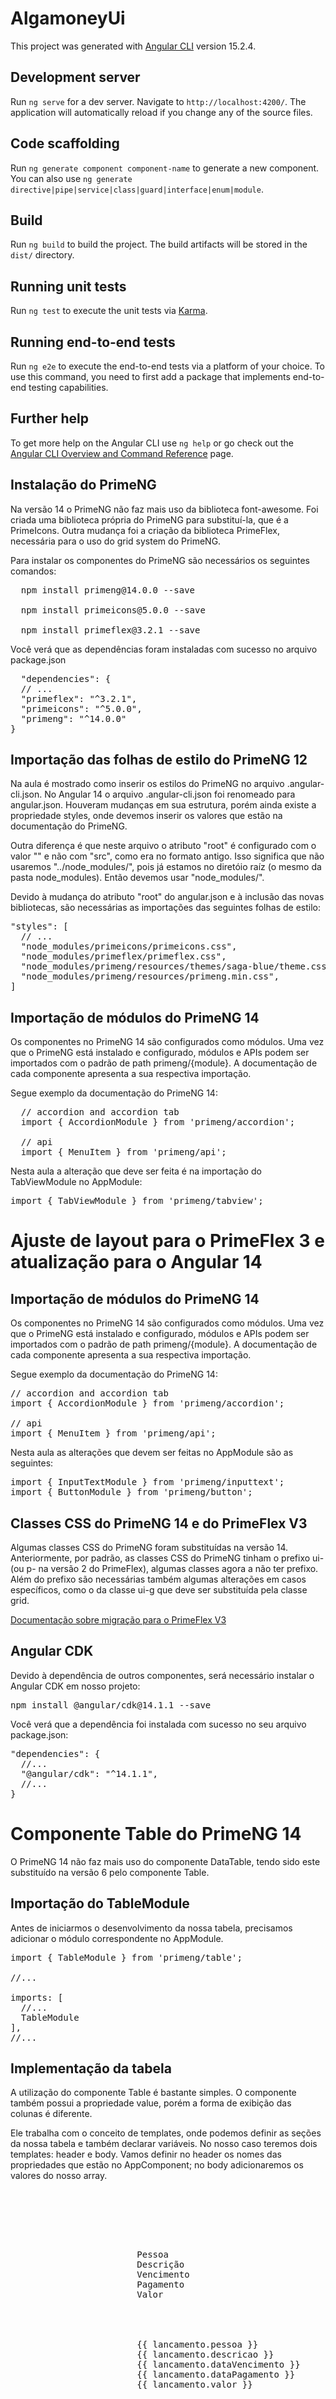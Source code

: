 # AlgamoneyUi

This project was generated with [Angular CLI](https://github.com/angular/angular-cli) version 15.2.4.

## Development server

Run `ng serve` for a dev server. Navigate to `http://localhost:4200/`. The application will automatically reload if you change any of the source files.

## Code scaffolding

Run `ng generate component component-name` to generate a new component. You can also use `ng generate directive|pipe|service|class|guard|interface|enum|module`.

## Build

Run `ng build` to build the project. The build artifacts will be stored in the `dist/` directory.

## Running unit tests

Run `ng test` to execute the unit tests via [Karma](https://karma-runner.github.io).

## Running end-to-end tests

Run `ng e2e` to execute the end-to-end tests via a platform of your choice. To use this command, you need to first add a package that implements end-to-end testing capabilities.

## Further help

To get more help on the Angular CLI use `ng help` or go check out the [Angular CLI Overview and Command Reference](https://angular.io/cli) page.

## Instalação do PrimeNG

Na versão 14 o PrimeNG não faz mais uso da biblioteca font-awesome. Foi criada uma biblioteca própria do PrimeNG para substituí-la, que é a PrimeIcons. Outra mudança foi a criação da biblioteca PrimeFlex, necessária para o uso do grid system do PrimeNG.

Para instalar os componentes do PrimeNG são necessários os seguintes comandos:
<pre>
  npm install primeng@14.0.0 --save

  npm install primeicons@5.0.0 --save

  npm install primeflex@3.2.1 --save
</pre>

Você verá que as dependências foram instaladas com sucesso no arquivo package.json

<pre>
  "dependencies": {
  // ...
  "primeflex": "^3.2.1",
  "primeicons": "^5.0.0",
  "primeng": "^14.0.0"
}
</pre>

## Importação das folhas de estilo do PrimeNG 12

Na aula é mostrado como inserir os estilos do PrimeNG no arquivo .angular-cli.json. No Angular 14 o arquivo .angular-cli.json foi renomeado para angular.json. Houveram mudanças em sua estrutura, porém ainda existe a propriedade styles, onde devemos inserir os valores que estão na documentação do PrimeNG.

Outra diferença é que neste arquivo o atributo "root" é configurado com o valor "" e não com "src", como era no formato antigo. Isso significa que não usaremos "../node_modules/", pois já estamos no diretóio raíz (o mesmo da pasta node_modules). Então devemos usar "node_modules/".

Devido à mudança do atributo "root" do angular.json e à inclusão das novas bibliotecas, são necessárias as importações das seguintes folhas de estilo:

<pre>
"styles": [
  // ...
  "node_modules/primeicons/primeicons.css",
  "node_modules/primeflex/primeflex.css",
  "node_modules/primeng/resources/themes/saga-blue/theme.css",
  "node_modules/primeng/resources/primeng.min.css",
]
</pre>


## Importação de módulos do PrimeNG 14

Os componentes no PrimeNG 14 são configurados como módulos. Uma vez que o PrimeNG está instalado e configurado, módulos e APIs podem ser importados com o padrão de path primeng/{module}. A documentação de cada componente apresenta a sua respectiva importação.

Segue exemplo da documentação do PrimeNG 14:

<pre>
  // accordion and accordion tab
  import { AccordionModule } from 'primeng/accordion'; 
  
  // api
  import { MenuItem } from 'primeng/api';    
</pre>

Nesta aula a alteração que deve ser feita é na importação do TabViewModule no AppModule:

<pre>
import { TabViewModule } from 'primeng/tabview';
</pre>


# Ajuste de layout para o PrimeFlex 3 e atualização para o Angular 14

## Importação de módulos do PrimeNG 14

Os componentes no PrimeNG 14 são configurados como módulos. Uma vez que o PrimeNG está instalado e configurado, módulos e APIs podem ser importados com o padrão de path primeng/{module}. A documentação de cada componente apresenta a sua respectiva importação.

Segue exemplo da documentação do PrimeNG 14:

<pre>
// accordion and accordion tab
import { AccordionModule } from 'primeng/accordion'; 

// api
import { MenuItem } from 'primeng/api';
</pre>

Nesta aula as alterações que devem ser feitas no AppModule são as seguintes:

<pre>
import { InputTextModule } from 'primeng/inputtext';
import { ButtonModule } from 'primeng/button';
</pre>

## Classes CSS do PrimeNG 14 e do PrimeFlex V3

Algumas classes CSS do PrimeNG foram substituídas na versão 14. Anteriormente, por padrão, as classes CSS do PrimeNG tinham o prefixo ui- (ou p- na versão 2 do PrimeFlex), algumas classes agora a não ter prefixo. Além do prefixo são necessárias também algumas alterações em casos específicos, como o da classe ui-g que deve ser substituída pela classe grid.

<a href="https://www.primefaces.org/primeflex/migration
">Documentação sobre migração para o PrimeFlex V3</a>

## Angular CDK

Devido à dependência de outros componentes, será necessário instalar o Angular CDK em nosso projeto:

<pre>
npm install @angular/cdk@14.1.1 --save
</pre>

Você verá que a dependência foi instalada com sucesso no seu arquivo package.json:

<pre>
"dependencies": {
  //...
  "@angular/cdk": "^14.1.1",
  //...
}
</pre>

# Componente Table do PrimeNG 14

O PrimeNG 14 não faz mais uso do componente DataTable, tendo sido este substituído na versão 6 pelo componente Table.

## Importação do TableModule

Antes de iniciarmos o desenvolvimento da nossa tabela, precisamos adicionar o módulo correspondente no AppModule.

<pre>
import { TableModule } from 'primeng/table';

//...

imports: [
  //...
  TableModule
],
//...
</pre>

## Implementação da tabela

A utilização do componente Table é bastante simples. O componente também possui a propriedade value, porém a forma de exibição das colunas é diferente.

Ele trabalha com o conceito de templates, onde podemos definir as seções da nossa tabela e também declarar variáveis. No nosso caso teremos dois templates: header e body. Vamos definir no header os nomes das propriedades que estão no AppComponent; no body adicionaremos os valores do nosso array.

<pre>
<div class="grid">
        <div class="col-12">
            <p-table [value]="lancamentos">
                <ng-template pTemplate="header">
                    <tr>
                        <th>Pessoa</th>
                        <th>Descrição</th>
                        <th class="col-data-header">Vencimento</th>
                        <th class="col-data-header">Pagamento</th>
                        <th class="col-valor-header">Valor</th>
                    </tr>
                </ng-template>
                <ng-template pTemplate="body" let-lancamento>
                    <tr>
                        <td>{{ lancamento.pessoa }}</td>
                        <td>{{ lancamento.descricao }}</td>
                        <td class="col-data-content">{{ lancamento.dataVencimento }}</td>
                        <td class="col-data-content">{{ lancamento.dataPagamento }}</td>
                        <td class="col-valor-content">{{ lancamento.valor }}</td>
                    </tr>
                </ng-template>
            </p-table>
        </div>
    </div>
</pre>

Para declararmos a variável que será resultado da iteração de nosso array usamos a diretiva let-nome-da-variavel, onde o nome-da-variável será o objeto que utilizaremos para acessar os valores de nosso array.

No exemplo acima utilizamos let-lancamento, portanto cada item do nosso array lancamentos (atributo à propriedade value) poderá ter seus valores acessados por meio da variável lancamento:

<pre>
{{ lancamento.pessoa }}
</pre>

## CSS do Table

Diferente do DataTable, nosso novo componente especifica separadamente as colunas, por cabeçalho e conteúdo. Por esta razão precisaremos alterar o CSS para obtermos o mesmo resultado da aula.

<pre>
.col-valor-header {
  width: 120px;
}

.col-valor-content {
  text-align: right;
}

.col-data-header {
  width: 120px;
}

.col-data-content {
  text-align: center;
}
</pre>

Perceba que adicionamos regras CSS para os cabeçalhos e para os conteúdos. Dessa forma conseguimos atingir o resultado esperado.

# 10.6 Customizando colunas com ng-template
## PrimeNG 14
## Customizando o cabeçalho da tabela

<p>Como vimos anteriormente, o componente Table já trabalha baseado em templates, portanto o trabalho de customizar o cabeçalho ou o próprio conteúdo fica bem mais simples. </p>

<p>Como feito no início da aula, para adicionarmos um botão no cabeçalho da nossa tabela, precisaríamos apenas adicioná-lo dentro da tag th:</p>

<pre>
  <p-table [value]="lancamentos">
      <ng-template pTemplate="header">
        <tr>
          <!-- ... -->
          <th class="col-valor-header"> <button pButton label="Teste"></button></th>
          <!-- ... -->
        </tr>
      </ng-template>
      <ng-template pTemplate="body" let-lancamento>
        <tr>
          <!-- ... -->
        </tr>
      </ng-template>
    </p-table>
  </pre>

## CSS da tabela


Para aplicar o estilo condicional, também será bem mais fácil, pois já estamos utilizando template. Portanto, já temos o componente do body e temos a variável lancamento.

Neste caso, aplicaremos o estilo condicional da mesma forma, porém direto na tag td.

Claro que é possível também colocarmos uma tag span para o mesmo efeito:

<pre>
  <td class="col-valor-content" [ngStyle]="{ color: lancamento.tipo === 'DESPESA' ? 'red' : 'blue'}">{{lancamento.valor}}</td>

  <!-- ou... -->

  <td class="col-valor-content" [style.color]="lancamento.tipo === 'DESPESA' ? 'red' : 'blue'">{{lancamento.valor}}</td>

  <!-- ou... -->

  <td class="col-valor-content">
    <span [style.color]="lancamento.tipo === 'DESPESA' ? 'red' : 'blue'">{{lancamento.valor}} </span>
  </td>
</pre>

## Ícones

Na versão mostrada na aula, utilizamos font-awesome para nossos ícones, mas como falamos anteriormente, o PrimeNG agora nos fornece sua própria biblioteca de ícones.

Para usá-la, não muda muita coisa. Precisamos apenas adptar o prefixo fa para pi. Além disso, antes do nome do ícone devemos colocar o prefixo pi de forma isolada:


<pre>
  <code>
    <td class="col-acoes">
      <a pButton icon="pi pi-pencil"></a>
      <button pButton icon="pi pi-trash"></button>
    </td>
    </code>
</pre>


É necessário alterar o estilo geral para a classe col-acoes, para que o tamanho fique de acordo com os dois botões colocados na coluna

<pre>
.col-acoes {
    width: 120 px
}
</pre>

Além disso, os botões do pincel e da lixeira ficam colados um ao outro, devido às configurações padrões do pButton. Para separá-los utilize o seguinte código CSS

<code>
<pre>
  .col-acoes > a {
    margin-right: 5px;
  }
</pre>
</code>

# 10.7 Fazendo paginação de dados

## PrimeNG 14

## Paginação com o componente Table

<p>O Table usa os mesmos atributos para criar um paginador:</p>

<code>
<pre>

  <p-table [value]="lancamentos" [paginator]="true" [rows]="2">
  <!-- ... -->
  </p-table>
 
</pre>
 </code>

 # CSS

 <p>É necessário adicionar uma regra CSS para configurar a margem direita dos botões e links do PrimeNG:</p>

 <pre>
  .p-button {
    margin-right: .25em
  }
 </pre>

 ## As classes <strong>ui-md-x</strong>

 <p>A partir da versão 3 do Prime Flex, não é mais utilizado, conforme mostrado na aula, os prefixos <strong>ui-md-</strong> para trabalhar com a responsividade nas páginas HTML.</p>
 <p>Assim como é demonstrado na documentação, que terá o link posto logo abaixo, os prefixos utilizados passam a ser <strong>md:col-x</strong>, ou, para telas grandes, <strong>lg:col-x</strong>, onde o x deve ser trocado pela quantidade de colunas que deseja colocar (de 1 até 12). Existe ainda o <strong>xl:col-x</strong> e o <strong>sm:col-x</strong>, para respectivamente telas muito grandes ou pequenas</p>

 <a href="https://www.primefaces.org/primeflex/gridsystem">Documentação do Prime Flex</a>


# 13.2. Adicionando seletor de data (componente Calendar)

<p>Para o calendar funcionar, foi necessário inserir <strong>BrowserAnimationsModule</strong> no app.module, como feito na video-aula.</p>

<p>Usei as propriedades <strong>dateFormat</strong> e <strong>[showIcon]</strong></p>

<p>Ver mais na <a href="https://primeng.org/calendar">Documentação do Calendário</a></p>

# SelectButton

<p>Acesse a documentação <a href="https://primeng.org/selectbutton">aqui</a></p>


# Dropdown

<p>Acesse a documentação <a href="https://primeng.org/dropdown">aqui</a></p>


## Componente Dropdown
<p>A propriedade <strong>autoWidth</strong> foi removida a partir da versão 12 do PrimeNG. Como não há mudanças no que foi proposto na aula, basta remover a propriedade do nosso código.</p>

<p>Outro ponto que não é mais necessário é a regra CSS para o filtro do nosso dropdown, pois este componente já vem por padrão com largura de 100%.</p>

# 13.5. Adicionando máscara de dinheiro com ng2-mask-money

## Currency Mask

<p>Não há alterações relativas à implementação do módulo CurrencyMask em relação ao que é mostrado na aula.
</p>

<p>Para instalar, basta digitar o seguinte comando:</p>

<pre>
  npm install ng2-currency-mask --save
</pre>

<p>Não esquecer de fazer o import</p>


<p>Eu usei o componente inputNumber</p>

## Componente InputNumber

<p>O PrimeNG 14 possui o componente InputNumber, citado no vídeo. Para utilizá-lo é necessário fazer a importação no AppModule.</p>

<p>A documentação deste componente pode ser acessada em <a href="https://primeng.org/inputnumber">aqui</a></p>


# 13.7. Adicionando campo com máscara (componente InputMask)

<p>Utilizei este componente no desafio anterior 13.6.</p>

<p>Acesse a documentação <a href="https://primeng.org/inputmask"> aqui. </a></p>

# 13.8 Validando controles de formulário com PrimeNG

## Propriedade errors

<p>Como esta propriedade errors pode ser nula, o Typescript reporta um problema na compilação do código. É necessário realizar a seguinte alteração nos pontos em que aparece a propriedade errors.</p>

<pre>
  descricao.errors?
</pre>

<p>A colocação da ? indica que essa propriedade é opcional, ou seja, quando ela for nula o interpretador para a execução naquele ponto, sem tentar avaliar as propriedades encadeadas (required e minlength neste exemplo ). Caso não seja nulo as propriedades serão avaliadas.
</p>

## Propriedade minlength
<p>Uma outra alteração necessária, é que o Typescript acusará um erro se você tentar acessar a propriedade minlength diretamente. O erro será.</p>
<pre>
  Property 'minlength' comes from an index signature, so it must be accessed with ['minlength'].
</pre>

<p>Isso se dá pelo fato da configuração noPropertyAccessFromIndexSignature estar ligada. Segundo a própria documentação, o objetivo dessa configuração é garantir o uso correto de propriedades dentro de objetos, sinalizando explicitamente que você conhece a propriedade dentro dele.
</p>

<p>Existem duas opções para resolver o problema. Você pode envolver a propriedade minlength com colchetes antes do requiredLength e actualLength, ou, desligar essa configuração.
</p>

## Opção 1

<p>Para continuar sem mexer nas configurações, o código deve ficar, respectivamente.</p>

<pre>
  {{name.errors?.['minlength'].requiredLength}}
</pre>

<pre>
  {{name.errors?.['minlength'].actualLength}}
</pre>

## Opção 2
<pre>
  {
    // Outras configs

  "compilerOptions": {
    // Outras configs

    "strict": true,
    "noPropertyAccessFromIndexSignature": false,

    // Outras configs
  },

  // Outras configs
}
</pre>

<p>Se fizer dessa forma, então não será necessário envolver as propriedades com colchetes, ficando exatamente como na aula.
</p>

<a href="https://www.typescriptlang.org/tsconfig#noPropertyAccessFromIndexSignature"> Documentação da configuração noPropertyAccessFromIndexSignature</a>

## Componente p-message
<p>É possível implementar a mensagem de erro utilizando o módulo de mensagens do PrimeNG. Para isso, é necessário adicionar o módulo <strong>MessageModule</strong> na aplicação.</p>

<p>O código para utilizar o componente para visualizar as mensagens de erro é o seguinte:</p>

<pre>
  <code>
    <span><</span><span>p-message</span> *ngIf="descricao.hasError('required') && descricao.dirty" severity="error" text="Informe uma descrição"<span>></span><span><</span><span>/p-message</span><span>></span>
  </code>
</pre>
<pre>
  <code>    
    <span><</span><span>p-message</span> *ngIf="descricao.hasError('minlength') && descricao.dirty" severity="error" text="Mínimo de {{ descricao.errors?.minlength.requiredLength }} caracteres. Você digitou apenas {{ descricao.errors?.minlength.actualLength }}"<span>></span><span><</span><span>/p-message</span><span>></span>
  </code>
</pre>

# 13.9 Criando componente de mensagem de erro de validação

<p>Para a criação do componente de mensagem, além do arquivo de teste spec, não queríamos o arquivo de html e também o css, então foi colocado na linha de comando os seguintes parâmetros:</p>

<pre>
  <strong>ng</strong> g c message --skip-tests --inline-template --inline-style
</pre>

<p>Estava com um problema na propriedade <strong>[control]</strong>. Foi resolvido da seguinte forma no html:</p>

<pre>
  [control]="cidade.control" 
</pre>

<p>Como a variável control pode estar indefinida em algumas situações, é interessante adaptar o código do componente de mensagem para esse caso:</p>

<pre>
  @Input() error: string = '';
  @Input() control?: FormControl;
  @Input() text: string = '';

  temErro(): boolean {
    return this.control ? this.control.hasError(this.error) && this.control.dirty : true;
  }
</pre>

## 17.2. Criando o serviço de consulta de lançamentos

